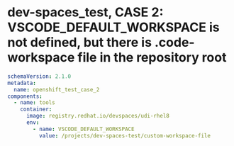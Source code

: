 # dev-spaces_test, CASE 2: VSCODE_DEFAULT_WORKSPACE is not defined, but there is .code-workspace file in the repository root
```yaml
schemaVersion: 2.1.0
metadata:
  name: openshift_test_case_2
components:
  - name: tools
    container:
      image: registry.redhat.io/devspaces/udi-rhel8
      env:
        - name: VSCODE_DEFAULT_WORKSPACE
          value: /projects/dev-spaces-test/custom-workspace-file
```
